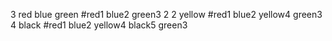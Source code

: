 3
red
blue
green                   #red1 blue2 green3
2
2 yellow                #red1 blue2 yellow4 green3
4 black                 #red1 blue2 yellow4 black5 green3 

